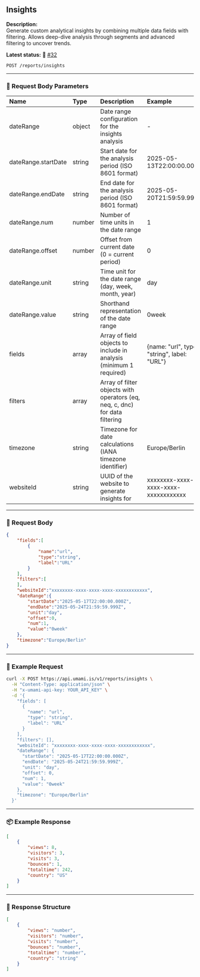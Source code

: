 ## Insights
<!-- testable: true -->
<!-- expectedStatus: 200 -->
**Description:**  
Generate custom analytical insights by combining multiple data fields with filtering.
Allows deep-dive analysis through segments and advanced filtering to uncover trends.

**Latest status:** <!--status-->🚨 [#32](https://github.com/ceviixx/umami-api-docs/issues/32)<!--status-end-->

```
POST /reports/insights
```

---

### 📩 Request Body Parameters
| Name               | Type              | Description                                                 | Example             | Required |
| :----------------- | :---------------- | :---------------------------------------------------------- | :------------------ | :------: |
| dateRange          | object            | Date range configuration for the insights analysis         | -                   | yes      |
| dateRange.startDate| string            | Start date for the analysis period (ISO 8601 format)       | 2025-05-13T22:00:00.000Z| yes  |
| dateRange.endDate  | string            | End date for the analysis period (ISO 8601 format)         | 2025-05-20T21:59:59.999Z| yes  |
| dateRange.num      | number            | Number of time units in the date range                     | 1                   | yes      |
| dateRange.offset   | number            | Offset from current date (0 = current period)              | 0                   | yes      |
| dateRange.unit     | string            | Time unit for the date range (day, week, month, year)      | day                 | yes      |
| dateRange.value    | string            | Shorthand representation of the date range                  | 0week               | yes      |
| fields             | array             | Array of field objects to include in analysis (minimum 1 required) | {name: "url", type: "string", label: "URL"} | yes     |
| filters            | array             | Array of filter objects with operators (eq, neq, c, dnc) for data filtering |  | yes      |
| timezone           | string            | Timezone for date calculations (IANA timezone identifier)  | Europe/Berlin       | yes      |
| websiteId          | string            | UUID of the website to generate insights for               | xxxxxxxx-xxxx-xxxx-xxxx-xxxxxxxxxxxx          | yes      |

---

### 📨 Request Body
```json
{
    "fields":[
        {
            "name":"url",
            "type":"string",
            "label":"URL"
        }
    ],
    "filters":[
    ],
    "websiteId":"xxxxxxxx-xxxx-xxxx-xxxx-xxxxxxxxxxxx",
    "dateRange":{
        "startDate":"2025-05-17T22:00:00.000Z",
        "endDate":"2025-05-24T21:59:59.999Z",
        "unit":"day",
        "offset":0,
        "num":1,
        "value":"0week"
    },
    "timezone":"Europe/Berlin"
}
```

---

### 🔁 Example Request
```bash
curl -X POST https://api.umami.is/v1/reports/insights \
  -H "Content-Type: application/json" \
  -H "x-umami-api-key: YOUR_API_KEY" \
  -d '{
    "fields": [
      {
        "name": "url",
        "type": "string",
        "label": "URL"
      }
    ],
    "filters": [],
    "websiteId": "xxxxxxxx-xxxx-xxxx-xxxx-xxxxxxxxxxxx",
    "dateRange": {
      "startDate": "2025-05-17T22:00:00.000Z",
      "endDate": "2025-05-24T21:59:59.999Z",
      "unit": "day",
      "offset": 0,
      "num": 1,
      "value": "0week"
    },
    "timezone": "Europe/Berlin"
  }'
```

---

### 📦 Example Response
```json
[
    {
        "views": 8,
        "visitors": 3,
        "visits": 3,
        "bounces": 1,
        "totaltime": 242,
        "country": "US"
    }
]
```

---

### 📘 Response Structure
```json
[
    {
        "views": "number",
        "visitors": "number",
        "visits": "number",
        "bounces": "number",
        "totaltime": "number",
        "country": "string"
    }
]
```
